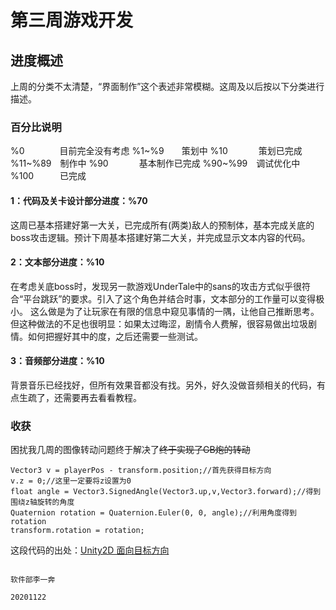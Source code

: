 #   第三周游戏开发
##  进度概述
上周的分类不太清楚，“界面制作”这个表述非常模糊。这周及以后按以下分类进行描述。
### 百分比说明
%0&emsp;&emsp;&emsp;&emsp;目前完全没有考虑
%1~%9&emsp;&emsp;策划中
%10&emsp;&emsp;&emsp;&ensp;策划已完成
%11~%89&ensp;&ensp;制作中
%90&emsp;&emsp;&emsp;&ensp;基本制作已完成
%90~%99&ensp;&ensp;调试优化中
%100&ensp;&ensp;&ensp;&ensp;&ensp;&ensp;已完成
#### 1：代码及关卡设计部分进度：%70
这周已基本搭建好第一大关，已完成所有(两类)敌人的预制体，基本完成关底的boss攻击逻辑。预计下周基本搭建好第二大关，并完成显示文本内容的代码。
#### 2：文本部分进度：%10
在考虑关底boss时，发现另一款游戏UnderTale中的sans的攻击方式似乎很符合“平台跳跃”的要求。引入了这个角色并结合时事，文本部分的工作量可以变得极小。
这么做是为了让玩家在有限的信息中窥见事情的一隅，让他自己推断思考。但这种做法的不足也很明显：如果太过晦涩，剧情令人费解，很容易做出垃圾剧情。如何把握好其中的度，之后还需要一些测试。
#### 3：音频部分进度：%10
背景音乐已经找好，但所有效果音都没有找。另外，好久没做音频相关的代码，有点生疏了，还需要再去看看教程。

### 收获
困扰我几周的图像转动问题终于解决了~~终于实现了GB炮的转动~~


    Vector3 v = playerPos - transform.position;//首先获得目标方向
    v.z = 0;//这里一定要将z设置为0
    float angle = Vector3.SignedAngle(Vector3.up,v,Vector3.forward);//得到围绕z轴旋转的角度
    Quaternion rotation = Quaternion.Euler(0, 0, angle);//利用角度得到rotation
    transform.rotation = rotation;

这段代码的出处：[Unity2D 面向目标方向](https://www.cnblogs.com/xiaoahui/p/10454278.html)


                                                                                软件部李一奔
                                                                                20201122
